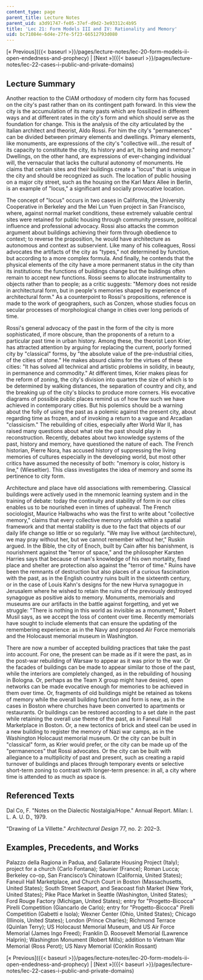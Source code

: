 ```yaml
---
content_type: page
parent_title: Lecture Notes
parent_uid: a3d91747-fe05-37ef-d9d2-3e93312c4b95
title: 'Lec 21: Form Models III and IV: Rationality and Memory'
uid: bc71084e-6d4e-27fe-5f23-66512793d080
---
```


[« Previous]({{< baseurl >}}/pages/lecture-notes/lec-20-form-models-ii-open-endedness-and-prophecy) | [Next »]({{< baseurl >}}/pages/lecture-notes/lec-22-cases-i-public-and-private-domains)

Lecture Summary
---------------

Another reaction to the CIAM orthodoxy of modern city form has focused on the city's past rather than on its contingent path forward. In this view the city is the accumulation of its many pasts which are fossilized in different ways and at different rates in the city's form and which should serve as the foundation for change. This is the analysis of the city articulated by the Italian architect and theorist, Aldo Rossi. For him the city's "permanences" can be divided between primary elements and dwellings. Primary elements, like monuments, are expressions of the city's "collective will...the result of its capacity to constitute the city, its history and art, its being and memory." Dwellings, on the other hand, are expressions of ever-changing individual will, the vernacular that lacks the cultural autonomy of monuments. He claims that certain sites and their buildings create a "locus" that is unique in the city and should be recognized as such. The location of public housing on a major city street, such as the housing on the Karl Marx Allee in Berlin, is an example of "locus," a significant and socially provocative location.

The concept of "locus" occurs in two cases in California, the University Cooperative in Berkeley and the Mei Lun Yuen project in San Francisco, where, against normal market conditions, these extremely valuable central sites were retained for public housing through community pressure, political influence and professional advocacy. Rossi also attacks the common argument about buildings achieving their form through obedience to context; to reverse the proposition, he would have architecture as autonomous and context as subservient. Like many of his colleagues, Rossi advocates the artifacts of the city as "types," not determined by function, but according to a more complex formula. And finally, he contends that the physical elements of the city have a more permanent status in the city than its institutions: the functions of buildings change but the buildings often remain to accept new functions. Rossi seems to allocate instrumentality to objects rather than to people; as a critic suggests: "Memory does not reside in architectural form, but in people's memories shaped by experience of architectural form." As a counterpoint to Rossi's propositions, reference is made to the work of geographers, such as Conzen, whose studies focus on secular processes of morphological change in cities over long periods of time.

Rossi's general advocacy of the past in the form of the city is more sophisticated, if more obscure, than the proponents of a return to a particular past time in urban history. Among these, the theorist Leon Krier, has attracted attention by arguing for replacing the current, poorly formed city by "classical" forms, by "the absolute value of the pre-industrial cities, of the cities of stone." He makes absurd claims for the virtues of these cities: "It has solved all technical and artistic problems in solidity, in beauty, in permanence and commodity." At different times, Krier makes pleas for the reform of zoning, the city's division into quarters the size of which is to be determined by walking distances, the separation of country and city, and the breaking up of the city's blocks to produce more corners. His evocative diagrams of possible public places remind us of how few such we have achieved in contemporary cities. But his polemics should be a warning about the folly of using the past as a polemic against the present city, about regarding time as frozen, and of invoking a return to a vague and Arcadian "classicism." The rebuilding of cities, especially after World War II, has raised many questions about what role the past should play in reconstruction. Recently, debates about two knowledge systems of the past, history and memory, have questioned the nature of each. The French historian, Pierre Nora, has accused history of suppressing the living memories of cultures especially in the developing world, but most other critics have assumed the necessity of both: "memory is color, history is line," (Wieseltier). This class investigates the idea of memory and some its pertinence to city form.

Architecture and place have old associations with remembering. Classical buildings were actively used in the mnemonic learning system and in the training of debate: today the continuity and stability of form in our cities enables us to be nourished even in times of upheaval. The French sociologist, Maurice Halbwachs who was the first to write about "collective memory," claims that every collective memory unfolds within a spatial framework and that mental stability is due to the fact that objects of our daily life change so little or so regularly. "We may live without (architecture), we may pray without her, but we cannot remember without her," Ruskin argued. In the Bible, the city of Enoch, built by Cain after his banishment, is nourishment against the "terror of space," and the philosopher Karsten Harries says that because of man's knowledge of his own mortality, fixed place and shelter are protection also against the "terror of time." Ruins have been the remnants of destruction but also places of a curious fascination with the past, as in the English country ruins built in the sixteenth century, or in the case of Louis Kahn's designs for the new Hurva synagogue in Jerusalem where he wished to retain the ruins of the previously destroyed synagogue as positive aids to memory. Monuments, memorials and museums are our artifacts in the battle against forgetting, and yet we struggle: "There is nothing in this world as invisible as a monument," Robert Musil says, as we accept the loss of content over time. Recently memorials have sought to include elements that can ensure the updating of the remembering experience: as in the Navy and proposed Air Force memorials and the Holocaust memorial museum in Washington.

There are now a number of accepted building practices that take the past into account. For one, the present can be made as if it were the past, as in the post-war rebuilding of Warsaw to appear as it was prior to the war. Or the facades of buildings can be made to appear similar to those of the past, while the interiors are completely changed, as in the rebuilding of housing in Bologna. Or, perhaps as the Team X group might have desired, open networks can be made evocative enough for memories to be achieved in them over time. Or, fragments of old buildings might be retained as tokens of memory while the overall building function and form is new, as in the cases in Boston where churches have been converted to apartments or restaurants. Or buildings can be restored according to a set date in the past while retaining the overall use theme of the past, as in Faneuil Hall Marketplace in Boston. Or, a new tectonics of brick and steel can be used in a new building to register the memory of Nazi war camps, as in the Washington Holocaust memorial museum. Or the city can be built in "classical" form, as Krier would prefer, or the city can be made up of the "permanences" that Rossi advocates. Or the city can be built with allegiance to a multiplicity of past and present, such as creating a rapid turnover of buildings and places through temporary events or selective short-term zoning to contrast with longer-term presence: in all, a city where time is attended to as much as space is.

Referenced Texts
----------------

Dal Co, F. "Notes on the Dialectic Nostalgia/Hope." Annual Report. Milan: I. L. A. U. D., 1979.

"Drawing of La Villette." _Architectural Design_ 77, no. 2: 202–3.

Examples, Precedents, and Works
-------------------------------

Palazzo della Ragiona in Padua, and Gallarate Housing Project (Italy); project for a church (Carlo Fontana); Saunier (France); Roman Lucca; Berkeley co-op, San Francisco’s Chinatown (California, United States); Faneuil Hall Marketplace, and Church Court in Boston (Massachusetts, United States); South Street Seaport, and Seacoast fish Market (New York, United States); Pike Place Market in Seattle (Washington, United States); Ford Rouge Factory (Michigan, United States); entry for "Progetto-Bicocca" Pirelli Competition (Giancarlo de Carlo); entry for "Progetto-Bicocca" Pirelli Competition (Gabetti e Isola); Wexner Center (Ohio, United States); Chicago (Illinois, United States); London (Prince Charles); Richmond Terrace (Quinlan Terry); US Holocaust Memorial Museum, and US Air Force Memorial (James Ingo Freed); Franklin D. Roosevelt Memorial (Lawrence Halprin); Washington Monument (Robert Mills); addition to Vietnam War Memorial (Ross Perot); US Navy Memorial (Conklin Rossant)

[« Previous]({{< baseurl >}}/pages/lecture-notes/lec-20-form-models-ii-open-endedness-and-prophecy) | [Next »]({{< baseurl >}}/pages/lecture-notes/lec-22-cases-i-public-and-private-domains)